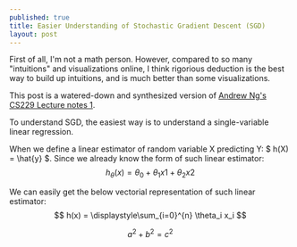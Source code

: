 ```yaml
---
published: true
title: Easier Understanding of Stochastic Gradient Descent (SGD)
layout: post
---
```







First of all, I'm not a math person. However, compared to so many "intuitions" and visualizations online, I think rigorious deduction is the best way to build up intuitions, and is much better than some visualizations.

This post is a watered-down and synthesized version of [Andrew Ng's CS229 Lecture notes 1](http://cs229.stanford.edu/notes/cs229-notes1.pdf).

To understand SGD, the easiest way is to understand a single-variable linear regression.

When we define a linear estimator of random variable X predicting Y: $ h(X) =  \hat{y} $. Since we already know the form of such linear estimator:
$$ h_{\theta}(x) = \theta_0 + \theta_1 x1 + \theta_2 x2 $$

We can easily get the below vectorial representation of such linear estimator:
$$ h(x) = \displaystyle\sum_{i=0}^{n} \theta_i x_i  $$

$$a^2 + b^2 = c^2$$